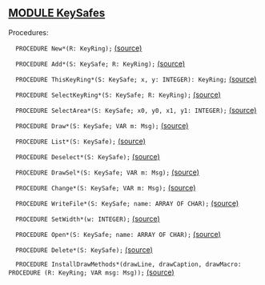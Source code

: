 
## [MODULE KeySafes](https://github.com/io-core/Attest/blob/main/KeySafes.Mod)

Procedures:


`  PROCEDURE New*(R: KeyRing);` [(source)](https://github.com/io-core/Attest/blob/main/KeySafes.Mod#L80)


`  PROCEDURE Add*(S: KeySafe; R: KeyRing);` [(source)](https://github.com/io-core/Attest/blob/main/KeySafes.Mod#L84)


`  PROCEDURE ThisKeyRing*(S: KeySafe; x, y: INTEGER): KeyRing;` [(source)](https://github.com/io-core/Attest/blob/main/KeySafes.Mod#L89)


`  PROCEDURE SelectKeyRing*(S: KeySafe; R: KeyRing);` [(source)](https://github.com/io-core/Attest/blob/main/KeySafes.Mod#L96)


`  PROCEDURE SelectArea*(S: KeySafe; x0, y0, x1, y1: INTEGER);` [(source)](https://github.com/io-core/Attest/blob/main/KeySafes.Mod#L101)


`  PROCEDURE Draw*(S: KeySafe; VAR m: Msg);` [(source)](https://github.com/io-core/Attest/blob/main/KeySafes.Mod#L115)


`  PROCEDURE List*(S: KeySafe);` [(source)](https://github.com/io-core/Attest/blob/main/KeySafes.Mod#L122)


`  PROCEDURE Deselect*(S: KeySafe);` [(source)](https://github.com/io-core/Attest/blob/main/KeySafes.Mod#L137)


`  PROCEDURE DrawSel*(S: KeySafe; VAR m: Msg);` [(source)](https://github.com/io-core/Attest/blob/main/KeySafes.Mod#L143)


`  PROCEDURE Change*(S: KeySafe; VAR m: Msg);` [(source)](https://github.com/io-core/Attest/blob/main/KeySafes.Mod#L152)


`  PROCEDURE WriteFile*(S: KeySafe; name: ARRAY OF CHAR);` [(source)](https://github.com/io-core/Attest/blob/main/KeySafes.Mod#L163)


`  PROCEDURE SetWidth*(w: INTEGER);` [(source)](https://github.com/io-core/Attest/blob/main/KeySafes.Mod#L171)


`  PROCEDURE Open*(S: KeySafe; name: ARRAY OF CHAR);` [(source)](https://github.com/io-core/Attest/blob/main/KeySafes.Mod#L176)


`  PROCEDURE Delete*(S: KeySafe);` [(source)](https://github.com/io-core/Attest/blob/main/KeySafes.Mod#L193)


`  PROCEDURE InstallDrawMethods*(drawLine, drawCaption, drawMacro: PROCEDURE (R: KeyRing; VAR msg: Msg));` [(source)](https://github.com/io-core/Attest/blob/main/KeySafes.Mod#L212)

